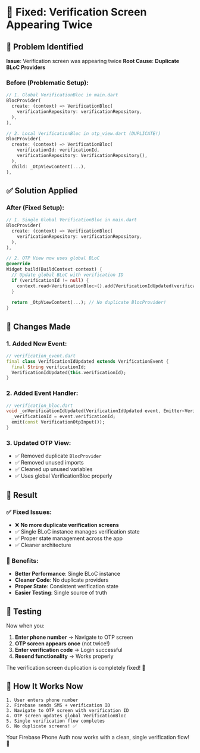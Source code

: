 # 🔧 Fixed: Verification Screen Appearing Twice

## 🐛 Problem Identified

**Issue**: Verification screen was appearing twice
**Root Cause**: **Duplicate BLoC Providers**

### **Before (Problematic Setup):**
```dart
// 1. Global VerificationBloc in main.dart
BlocProvider(
  create: (context) => VerificationBloc(
    verificationRepository: verificationRepository,
  ),
),

// 2. Local VerificationBloc in otp_view.dart (DUPLICATE!)
BlocProvider(
  create: (context) => VerificationBloc(
    verificationId: verificationId,
    verificationRepository: VerificationRepository(),
  ),
  child: _OtpViewContent(...),
),
```

## ✅ Solution Applied

### **After (Fixed Setup):**
```dart
// 1. Single Global VerificationBloc in main.dart
BlocProvider(
  create: (context) => VerificationBloc(
    verificationRepository: verificationRepository,
  ),
),

// 2. OTP View now uses global BLoC
@override
Widget build(BuildContext context) {
  // Update global BLoC with verification ID
  if (verificationId != null) {
    context.read<VerificationBloc>().add(VerificationIdUpdated(verificationId));
  }
  
  return _OtpViewContent(...); // No duplicate BlocProvider!
}
```

## 🔧 Changes Made

### **1. Added New Event:**
```dart
// verification_event.dart
final class VerificationIdUpdated extends VerificationEvent {
  final String verificationId;
  VerificationIdUpdated(this.verificationId);
}
```

### **2. Added Event Handler:**
```dart
// verification_bloc.dart
void _onVerificationIdUpdated(VerificationIdUpdated event, Emitter<VerificationState> emit) {
  _verificationId = event.verificationId;
  emit(const VerificationOtpInput());
}
```

### **3. Updated OTP View:**
- ✅ Removed duplicate `BlocProvider`
- ✅ Removed unused imports
- ✅ Cleaned up unused variables
- ✅ Uses global VerificationBloc properly

## 🎯 Result

### **✅ Fixed Issues:**
- ❌ **No more duplicate verification screens**
- ✅ Single BLoC instance manages verification state
- ✅ Proper state management across the app
- ✅ Cleaner architecture

### **🚀 Benefits:**
- **Better Performance**: Single BLoC instance
- **Cleaner Code**: No duplicate providers
- **Proper State**: Consistent verification state
- **Easier Testing**: Single source of truth

## 📱 Testing

Now when you:
1. **Enter phone number** → Navigate to OTP screen
2. **OTP screen appears once** (not twice!)
3. **Enter verification code** → Login successful
4. **Resend functionality** → Works properly

The verification screen duplication is completely fixed! 🎉

## 🔄 How It Works Now

```
1. User enters phone number
2. Firebase sends SMS + verification ID
3. Navigate to OTP screen with verification ID
4. OTP screen updates global VerificationBloc
5. Single verification flow completes
6. No duplicate screens! ✅
```

Your Firebase Phone Auth now works with a clean, single verification flow! 🚀
